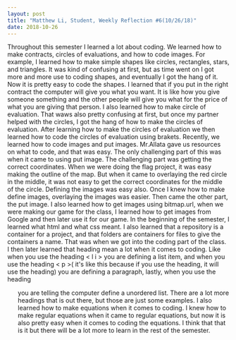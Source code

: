 ```yaml
---
layout: post
title: "Matthew Li, Student, Weekly Reflection #6(10/26/18)"
date: 2018-10-26
---
```

Throughout this semester I learned a lot about coding. We learned how to make contracts, circles of evaluations, and how to code images. For example, I learned how to make simple shapes like circles, rectangles, stars, and triangles. It was kind of confusing at first, but as time went on I got more and more use to coding shapes, and eventually I got the hang of it. Now it is pretty easy to code the shapes. I learned that if you put in the right contract the computer will give you what you want. It is like how you give someone something and the other people will give you what for the price of what you are giving that person. I also learned how to make circle of evaluation. That waws also pretty confusing at first, but once my partner helped with the circles, I got the hang of how to make the circles of evaluation. After learning how to make the circles of evaluation we then learned how to code the circles of evaluation using brakets. Recently, we learned how to code images and put images. Mr.Allata gave us resources on what to code, and that was easy. The only challenging part of this was when it came to using put image. The challenging part was getting the correct coordinates. When we were doing the flag project, it was easy making the outline of the map. But when it came to overlaying the red circle in the middle, it was not easy to get the correct coordinates for the middle of the circle. Defining the images was easy also. Once I knew how to make define images, overlaying the images was easier. Then came the other part, the put image. I also learned how to get images using bitmap.url, when we were making our game for the class, I learned how to get images from Google and then later use it for our game. In the beginning of the semester, I learned what html and what css meant. I also learned that a repository is a container for a project, and that folders are containers for files to give the containers a name. That was when we got into the coding part of the class. I then later learned that heading mean a lot when it comes to coding. Like when you use the heading <      l      i      >    you are defining a list item, and when you use the heading <   p    >( it's like this because if you use the heading, it will use the heading) you are defining a paragraph, lastly, when you use the heading <ul> you are telling the computer define a unordered list. There are a lot more headings that is out there, but those are just some examples. I also learned how to make equations when it comes to coding. I knew how to make regular equations when it came to regular equations, but now it is also pretty easy when it comes to coding the equations. I think that that is it but there will be a lot more to learn in the rest of the semester.
